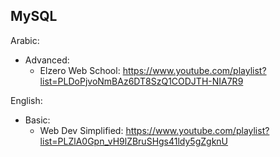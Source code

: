 ## MySQL
Arabic:
  * Advanced:  
    * Elzero Web School: https://www.youtube.com/playlist?list=PLDoPjvoNmBAz6DT8SzQ1CODJTH-NIA7R9

English:
  * Basic: 
    * Web Dev Simplified: https://www.youtube.com/playlist?list=PLZlA0Gpn_vH9lZBruSHgs41ldy5gZgknU
